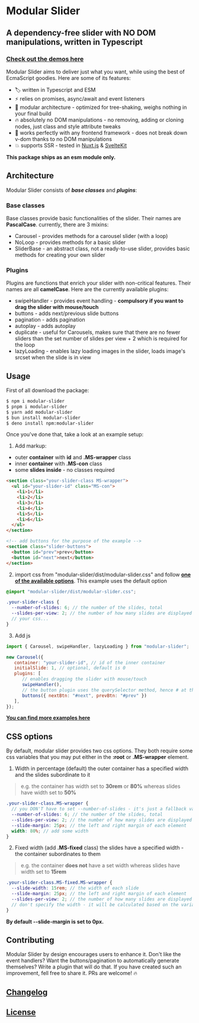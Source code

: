 # Modular Slider

## A dependency-free slider with NO DOM manipulations, written in Typescript

### [Check out the demos here](https://matb85.github.io/modular-slider/)

Modular Slider aims to deliver just what you want, while using the best of EcmaScript goodies. Here are some of its features:

- :label: written in Typescript and ESM
- :zap: relies on promises, async/await and event listeners
- :art: modular architecture - optimized for tree-shaking, weighs nothing in your final build
- :fire: absolutely no DOM manipulations - no removing, adding or cloning nodes, just class and style attribute tweaks
- :rocket: works perfectly with any frontend framework - does not break down v-dom thanks to no DOM manipulations
- :boom: supports SSR - tested in [Nuxt.js](https://nuxt.com/) & [SvelteKit](https://svelte.dev/)

**This package ships as an esm module only.**

## Architecture

Modular Slider consists of **_base classes_** and **_plugins_**:

### Base classes

Base classes provide basic functionalities of the slider. Their names are **PascalCase**. currently, there are 3 mixins:

- Carousel - provides methods for a carousel slider (with a loop)
- NoLoop - provides methods for a basic slider
- SliderBase - an abstract class, not a ready-to-use slider, provides basic methods for creating your own slider

### Plugins

Plugins are functions that enrich your slider with non-critical features. Their names are all **camelCase**. Here are the currently available plugins:

- swipeHandler - provides event handling - **compulsory if you want to drag the slider with mouse/touch**
- buttons - adds next/previous slide buttons
- pagination - adds pagination
- autoplay - adds autoplay
- duplicate - useful for Carousels, makes sure that there are no fewer sliders than the set number of slides per view + 2 which is required for the loop
- lazyLoading - enables lazy loading images in the slider, loads image's srcset when the slide is in view

## Usage

First of all download the package:

```bash
$ npm i modular-slider
$ pnpm i modular-slider
$ yarn add modular-slider
$ bun install modular-slider
$ deno install npm:modular-slider
```

Once you've done that, take a look at an example setup:

1. Add markup:

- outer **container** with **id** and **.MS-wrapper** class
- inner **container** with **.MS-con** class 
- some **slides inside** - no classes required

```html
<section class="your-slider-class MS-wrapper">
  <ul id="your-slider-id" class="MS-con">
    <li>1</li>
    <li>2</li>
    <li>3</li>
    <li>4</li>
    <li>5</li>
    <li>6</li>
  </ul>
</section>

<!-- add buttons for the purpose of the example -->
<section class="slider-buttons">
  <button id="prev">prev</button>
  <button id="next">next</button>
</section>
```

2. import css from "modular-slider/dist/modular-slider.css" and follow [**one of the available options**](#css-options). This example uses the default option

```scss
@import "modular-slider/dist/modular-slider.css";

.your-slider-class {
  --number-of-slides: 6; // the number of the slides, total
  --slides-per-view: 2; // the number of how many slides are displayed at once
  // your css...
}
```

3. Add js

```js
import { Carousel, swipeHandler, lazyLoading } from "modular-slider";

new Carousel({
   container: "your-slider-id", // id of the inner container
   initialSlide: 1, // optional, default is 0
   plugins: [
      // enables dragging the slider with mouse/touch
      swipeHandler(),
      // the button plugin uses the querySelector method, hence # at the beginning
      buttons({ nextBtn: "#next", prevBtn: "#prev" })
   ],
});
```

**[You can find more examples here](https://matb85.github.io/modular-slider/)**

## CSS options

By default, modular slider provides two css options. They both require some css variables that you may put either in the **:root** or **.MS-wrapper** element.

1. Width in percentage (default)
   the outer container has a specified width and the slides subordinate to it

> e.g. the container has width set to **30rem** or **80%** whereas slides have width set to **50%**

```scss
.your-slider-class.MS-wrapper {
  // you DON'T have to set --number-of-slides - it's just a fallback value just in case something goes wrong
  --number-of-slides: 6; // the number of the slides, total
  --slides-per-view: 2; // the number of how many slides are displayed at once
  --slide-margin: 25px; // the left and right margin of each element
  width: 80%; // add some width
}
```

2. Fixed width (add **.MS-fixed** class)
   the slides have a specified width - the container subordinates to them

> e.g. the container **does not** have a set width whereas slides have width set to **15rem**

```scss
.your-slider-class.MS-fixed.MS-wrapper {
  --slide-width: 15rem; // the width of each slide
  --slide-margin: 25px; // the left and right margin of each element
  --slides-per-view: 2; // the number of how many slides are displayed at once
  // don't specify the width - it will be calculated based on the variables above
}
```

**By default --slide-margin is set to 0px.**

## Contributing

Modular Slider by design encourages users to enhance it. Don't like the event handlers? Want the buttons/pagination to automatically generate themselves? Write a plugin that will do that. If you have created such an improvement, fell free to share it. PRs are welcome! :fire:

## [Changelog](https://github.com/Matb85/modular-slider/blob/master/CHANGELOG.md)

## [License](https://github.com/Matb85/modular-slider/blob/master/LICENSE.txt)